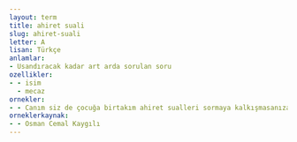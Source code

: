 ```yaml
---
layout: term
title: ahiret suali
slug: ahiret-suali
letter: A
lisan: Türkçe
anlamlar:
- Usandıracak kadar art arda sorulan soru
ozellikler:
- - isim
  - mecaz
ornekler:
- - Canım siz de çocuğa birtakım ahiret sualleri sormaya kalkışmasanıza!
orneklerkaynak:
- - Osman Cemal Kaygılı
---
```

